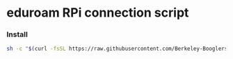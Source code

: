 # eduroam RPi connection script

### Install

```sh
sh -c "$(curl -fsSL https://raw.githubusercontent.com/Berkeley-Booglers/rpi-eduroam/master/setup.sh)"
```
